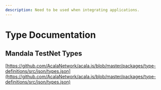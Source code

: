 ```yaml
---
description: Need to be used when integrating applications.
---
```


# Type Documentation

## Mandala TestNet Types

[https://github.com/AcalaNetwork/acala.js/blob/master/packages/type-definitions/src/json/types.json](https://github.com/AcalaNetwork/acala.js/blob/master/packages/type-definitions/src/json/types.json)

